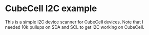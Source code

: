 # CubeCell I2C example

This is a simple I2C device scanner for CubeCell devices. Note that I needed 10k 
pullups on SDA and SCL to get I2C working on CubeCell.